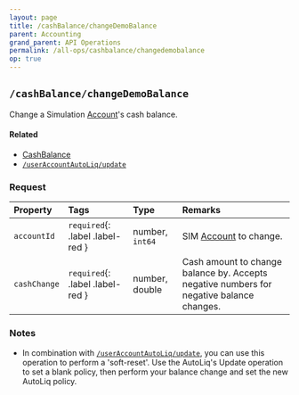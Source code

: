 ```yaml
---
layout: page
title: /cashBalance/changeDemoBalance
parent: Accounting
grand_parent: API Operations
permalink: /all-ops/cashbalance/changedemobalance
op: true
---
```


<script>
    window.addEventListener('load', () => {
        const TDV = Symbol.for('tdv-docs');
        window[TDV].defineTryit({
            name: 'ChangeDemoBalance',
            endpoint: '/cashBalance/changeDemoBalance',
            method: 'POST',
            params: {
                accountId: 0,
                cashChange: 0.00,
            }
        });
        window[TDV].buildCallouts(
            window[TDV].buildCallouts.defaultAuthWarning,
            {
                selector: '#once-daily-warning',
                theme: 'grey',
                title: 'WARNING:',
                message: `Keep in mind, you can only call this endpoint once daily. If you are using this to perform some kind of account reset you will be limited to one daily adjustment.`,
                showWhen() {
                    return !window[TDV].SiteStorage.getIsVendor();
                }
            }
        );
    });
</script>

## `/cashBalance/changeDemoBalance`
Change a Simulation [Account]({{site.baseurl}}/entity-system/index/Account)'s cash balance.

#### Related
- [CashBalance]({{site.baseurl}}/entity-system/index/CashBalance)
- [`/userAccountAutoLiq/update`]({{site.baseurl}}/all-/userAccountAutoLiq/update)

### Request

| Property | Tags | Type | Remarks
|:---------|:-----|:-----|:-------
| `accountId` | `required`{: .label .label-red } | number, `int64` | SIM [Account]({{site.baseurl}}/entity-system/index/Account) to change.
| `cashChange` | `required`{: .label .label-red } | number, double | Cash amount to change balance by. Accepts negative numbers for negative balance changes.

### Notes
<div id="once-daily-warning"></div>

- In combination with [`/userAccountAutoLiq/update`]({{site.baseurl}}/all-ops/userAccountAutoLiq/update), you can use this operation to perform a 'soft-reset'. Use the AutoLiq's Update operation to set a blank policy, then perform your balance change and set the new AutoLiq policy. 